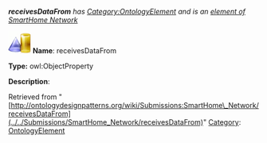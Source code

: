 ___receivesDataFrom__ has [Category:OntologyElement](../../Category/OntologyElement "Category:OntologyElement") and is an [element of](../../Property/ElementOf "Property:ElementOf") [SmartHome Network](../../Submissions/SmartHome_Network "Submissions:SmartHome Network")_


  




[![ObjectProperty](../../images/thumb/c/c3/ObjectProperty.gif/45px-ObjectProperty.gif)](../../Image/ObjectProperty.gif "ObjectProperty")
__Name__: receivesDataFrom 


__Type:__ owl:ObjectProperty 


__Description__: 





Retrieved from "[http://ontologydesignpatterns.org/wiki/Submissions:SmartHome\_Network/receivesDataFrom](../../Submissions/SmartHome_Network/receivesDataFrom)"
 [Category](http://ontologydesignpatterns.org/wiki/Special:Categories "Special:Categories"): [OntologyElement](../../Category/OntologyElement "Category:OntologyElement")